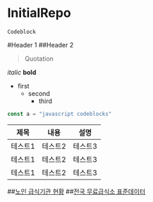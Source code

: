 # InitialRepo
```
Codeblock 
```
#Header 1
##Header 2
>Quotation


*italic* **bold**


+ first
  + second
    + third

```javascript
const a = "javascript codeblocks"
```
|제목|내용|설명|
|---|---|---|
|테스트1|테스트2|테스트3|
|테스트1|테스트2|테스트3|
|테스트1|테스트2|테스트3|

##[노인 급식기관 현황](https://data.busan.go.kr/dataSet/detail.nm?contentId=10&publicdatapk=3076438)
##[전국 무료급식소 표준데이터](https://data.busan.go.kr/dataSet/detail.nm?contentId=10&publicdatapk=OA_SS00019)
